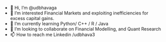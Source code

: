 - 👋 Hi, I’m @udbhavaga
- 👀 I’m interested Financial Markets and exploiting inefficiencies for excess capital gains.
- 🌱 I’m currently learning Python/ C++ / R / Java
- 💞️ I’m looking to collaborate on Financial Modelling, and Quant Research
- 📫 How to reach me Linkedin /udbhava3

<!---
udbhavaga/udbhavaga is a ✨ special ✨ repository because its `README.md` (this file) appears on your GitHub profile.
You can click the Preview link to take a look at your changes.
--->
